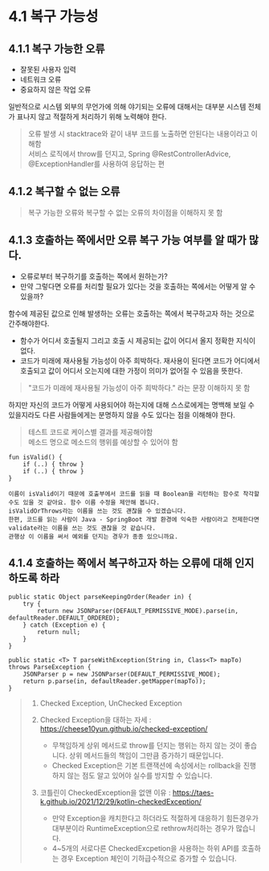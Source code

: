 # 4.1 복구 가능성

## 4.1.1 복구 가능한 오류  

- 잘못된 사용자 입력  
- 네트워크 오류
- 중요하지 않은 작업 오류

일반적으로 시스템 외부의 무언가에 의해 야기되는 오류에 대해서는 대부분 시스템 전체가 표나지 않고 적절하게 처리하기 위해 노력해야 한다.  

> 오류 발생 시 stacktrace와 같이 내부 코드를 노출하면 안된다는 내용이라고 이해함  
> 서비스 로직에서 throw를 던지고, Spring @RestControllerAdvice, @ExceptionHandler를 사용하여 응답하는 편  

## 4.1.2 복구할 수 없는 오류

> 복구 가능한 오류와 복구할 수 없는 오류의 차이점을 이해하지 못 함  

## 4.1.3 호출하는 쪽에서만 오류 복구 가능 여부를 알 때가 많다.

- 오류로부터 복구하기를 호출하는 쪽에서 원하는가?
- 만약 그렇다면 오류를 처리할 필요가 있다는 것을 호출하는 쪽에서는 어떻게 알 수 있을까?
  
함수에 제공된 값으로 인해 발생하는 오류는 호출하는 쪽에서 복구하고자 하는 것으로 간주해야한다.  
- 함수가 어디서 호출될지 그리고 호출 시 제공되는 값이 어디서 올지 정확한 지식이 없다.
- 코드가 미래에 재사용될 가능성이 아주 희박하다. 재사용이 된다면 코드가 어디에서 호출되고 값이 어디서 오는지에 대한 가정이 의미가 없어질 수 있음을 뜻한다.  

> "코드가 미래에 재사용될 가능성이 아주 희박하다." 라는 문장 이해하지 못 함  

하지만 자신의 코드가 어떻게 사용되어야 하는지에 대해 스스로에게는 명백해 보일 수 있을지라도 다른 사람들에게는 분명하지 않을 수도 있다는 점을 이해해야 한다.  

> 테스트 코드로 케이스별 결과를 제공해야함  
> 메소드 명으로 메소드의 행위를 예상할 수 있어야 함  

```
fun isValid() {
    if (..) { throw }
    if (..) { throw }
}

이름이 isValid이기 때문에 호출부에서 코드를 읽을 때 Boolean을 리턴하는 함수로 착각할 수도 있을 것 같아요. 함수 이름 수정을 제안해 봅니다.  
isValidOrThrows라는 이름을 쓰는 것도 괜찮을 수 있겠습니다.  
한편, 코드를 읽는 사람이 Java - SpringBoot 개발 환경에 익숙한 사람이라고 전제한다면 validate라는 이름을 쓰는 것도 괜찮을 것 같습니다.  
관행상 이 이름을 써서 예외를 던지는 경우가 종종 있으니까요.  
```

## 4.1.4 호출하는 쪽에서 복구하고자 하는 오류에 대해 인지하도록 하라

```
public static Object parseKeepingOrder(Reader in) {
    try {
        return new JSONParser(DEFAULT_PERMISSIVE_MODE).parse(in, defaultReader.DEFAULT_ORDERED);
    } catch (Exception e) {
        return null;
    }
}

public static <T> T parseWithException(String in, Class<T> mapTo) throws ParseException {
    JSONParser p = new JSONParser(DEFAULT_PERMISSIVE_MODE);
    return p.parse(in, defaultReader.getMapper(mapTo));
}
```

> 1. Checked Exception, UnChecked Exception  
> 2. Checked Exception을 대하는 자세 : https://cheese10yun.github.io/checked-exception/
>    - 무책임하게 상위 메서드로 throw를 던지는 행위는 하지 않는 것이 좋습니다. 상위 메서드들의 책임이 그만큼 증가하기 때문입니다.  
>    - Checked Exception은 기본 트랜잭션에 속성에서는 rollback을 진행하지 않는 점도 알고 있어야 실수를 방지할 수 있습니다.  
>   
> 3. 코틀린이 CheckedException을 없앤 이유 : https://taes-k.github.io/2021/12/29/kotlin-checkedException/
>    - 만약 Exception을 캐치한다고 하더라도 적절하게 대응하기 힘든경우가 대부분이라 RuntimeException으로 rethrow처리하는 경우가 많습니다.
>    - 4~5개의 서로다른 CheckedExcpetion을 사용하는 하위 API를 호출하는 경우 Exception 체인이 기하급수적으로 증가할 수 있습니다.
